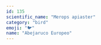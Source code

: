 ```yaml
---
id: 135
scientific_name: "Merops apiaster"
category: "bird"
emoji: "🐦"
name: "Abejaruco Europeo"
---
```

